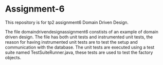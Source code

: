 # Assignment-6
This repository is for tp2 assignment6 Domain Driven Design.

The file domaindrivendesignassignment6 constists of an example of domain driven design.
The file has both unit tests and instrumented unit tests, the reason for having instrumented
unit tests are to test the setup and communication with the database. The unit tests are
executed using a test suite named TestSuiteRunner.java, these tests are used to test the 
factory objects.
